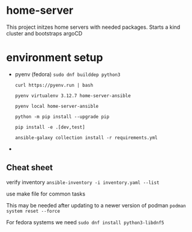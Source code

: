 # home-server
This project initzes home servers with needed packages. Starts a kind cluster and bootstraps 
argoCD


# environment setup

*  pyenv  (fedora)
    `sudo dnf builddep python3`

    `curl https://pyenv.run | bash`

    `pyenv virtualenv 3.12.7 home-server-ansible`

    `pyenv local home-server-ansible`

    `python -m pip install --upgrade pip`

    `pip install -e .[dev,test]`

    `ansible-galaxy collection install -r requirements.yml`

* 
## Cheat sheet 
verify inventory
`ansible-inventory -i inventory.yaml --list`

use make file for common tasks 

This may be needed after updating to a newer version of podman
`podman system reset --force`


For fedora systems 
we need 
    `sudo dnf install python3-libdnf5`

